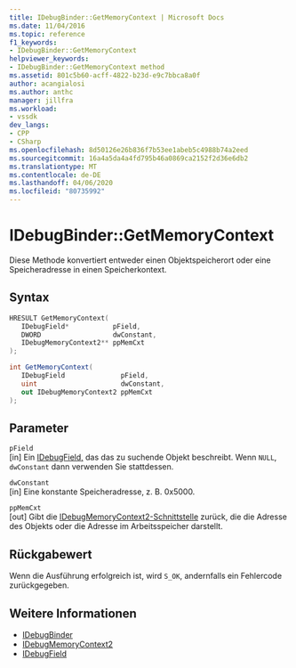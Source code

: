 ```yaml
---
title: IDebugBinder::GetMemoryContext | Microsoft Docs
ms.date: 11/04/2016
ms.topic: reference
f1_keywords:
- IDebugBinder::GetMemoryContext
helpviewer_keywords:
- IDebugBinder::GetMemoryContext method
ms.assetid: 801c5b60-acff-4822-b23d-e9c7bbca8a0f
author: acangialosi
ms.author: anthc
manager: jillfra
ms.workload:
- vssdk
dev_langs:
- CPP
- CSharp
ms.openlocfilehash: 8d50126e26b836f7b53ee1abeb5c4988b74a2eed
ms.sourcegitcommit: 16a4a5da4a4fd795b46a0869ca2152f2d36e6db2
ms.translationtype: MT
ms.contentlocale: de-DE
ms.lasthandoff: 04/06/2020
ms.locfileid: "80735992"
---
```

# <a name="idebugbindergetmemorycontext"></a>IDebugBinder::GetMemoryContext
Diese Methode konvertiert entweder einen Objektspeicherort oder eine Speicheradresse in einen Speicherkontext.

## <a name="syntax"></a>Syntax

```cpp
HRESULT GetMemoryContext( 
   IDebugField*           pField,
   DWORD                  dwConstant,
   IDebugMemoryContext2** ppMemCxt
);
```

```csharp
int GetMemoryContext(
   IDebugField              pField,
   uint                     dwConstant,
   out IDebugMemoryContext2 ppMemCxt
);
```

## <a name="parameters"></a>Parameter
`pField`\
[in] Ein [IDebugField,](../../../extensibility/debugger/reference/idebugfield.md) das das zu suchende Objekt beschreibt. Wenn `NULL`, `dwConstant` dann verwenden Sie stattdessen.

`dwConstant`\
[in] Eine konstante Speicheradresse, z. B. 0x5000.

`ppMemCxt`\
[out] Gibt die [IDebugMemoryContext2-Schnittstelle](../../../extensibility/debugger/reference/idebugmemorycontext2.md) zurück, die die Adresse des Objekts oder die Adresse im Arbeitsspeicher darstellt.

## <a name="return-value"></a>Rückgabewert
 Wenn die Ausführung erfolgreich ist, wird `S_OK`, andernfalls ein Fehlercode zurückgegeben.

## <a name="see-also"></a>Weitere Informationen
- [IDebugBinder](../../../extensibility/debugger/reference/idebugbinder.md)
- [IDebugMemoryContext2](../../../extensibility/debugger/reference/idebugmemorycontext2.md)
- [IDebugField](../../../extensibility/debugger/reference/idebugfield.md)

